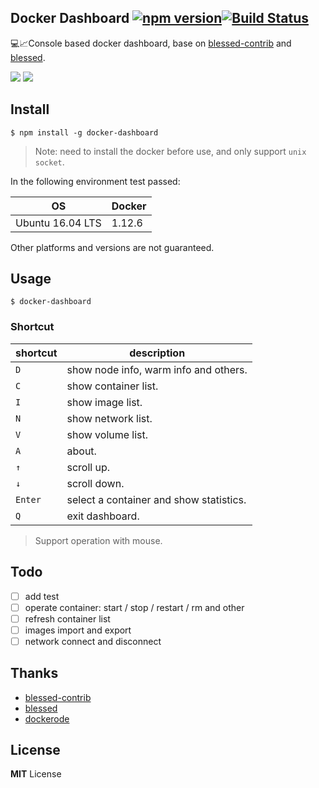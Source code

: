 ## Docker Dashboard [![npm version](https://badge.fury.io/js/docker-dashboard.svg)](https://www.npmjs.com/package/docker-dashboard)[![Build Status](https://travis-ci.org/pipiliang/docker-dashboard.svg?branch=master)](https://travis-ci.org/pipiliang/docker-dashboard)
:computer::chart_with_upwards_trend:Console based docker dashboard, base on [blessed-contrib](https://github.com/yaronn/blessed-contrib) and [blessed](https://github.com/chjj/blessed).

![](https://raw.githubusercontent.com/pipiliang/docker-dashboard/master/screenshot/home.PNG)
![](https://raw.githubusercontent.com/pipiliang/docker-dashboard/master/screenshot/containers.PNG)

## Install

```
$ npm install -g docker-dashboard
```
>Note: need to install the docker before use, and only support `unix socket`.

In the following environment test passed:

|OS|Docker|
|----|----|
|Ubuntu 16.04 LTS|1.12.6|

Other platforms and versions are not guaranteed.

## Usage

```
$ docker-dashboard
```

### Shortcut
|shortcut|description|
|----|----|
|`D`| show node info, warm info and others.|
|`C`| show container list.|
|`I`| show image list.|
|`N`| show network list.|
|`V`| show volume list.|
|`A`| about.|
|`↑`| scroll up.|
|`↓`| scroll down.|
|`Enter`| select a container and show statistics.|
|`Q`| exit dashboard.|

> Support operation with mouse.

## Todo

- [ ] add test
- [ ] operate container: start / stop / restart / rm and other
- [ ] refresh container list
- [ ] images import and export
- [ ] network connect and disconnect

## Thanks
- [blessed-contrib](https://github.com/yaronn/blessed-contrib)
- [blessed](https://github.com/chjj/blessed)
- [dockerode](https://github.com/apocas/dockerode)

## License
**MIT** License
